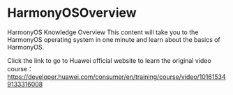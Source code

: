 # HarmonyOSOverview
HarmonyOS Knowledge Overview
This content will take you to the HarmonyOS operating system in one minute and learn about the basics of HarmonyOS.

Click the link to go to Huawei official website to learn the original video course：https://developer.huawei.com/consumer/en/training/course/video/101615349133316008
